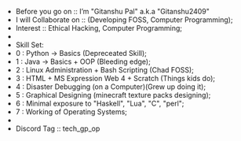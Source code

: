 - Before you go on :: I’m "Gitanshu Pal" a.k.a "Gitanshu2409"
- I will Collaborate on :: (Developing FOSS, Computer Programming);
- Interest :: Ethical Hacking, Computer Programming;
- 
- Skill Set:
- 0 : Python -> Basics (Depreceated Skill);
- 1 : Java -> Basics + OOP (Bleeding edge);
- 2 : Linux Administration + Bash Scripting (Chad FOSS);
- 3 : HTML + MS Expression Web 4 + Scratch (Things kids do);
- 4 : Disaster Debugging (on a Computer)(Grew up doing it);
- 5 : Graphical Designing (minecraft texture packs designing);
- 6 : Minimal exposure to "Haskell", "Lua", "C", "perl";
- 7 : Working of Operating Systems;
-
- Discord Tag :: tech_gp_op

